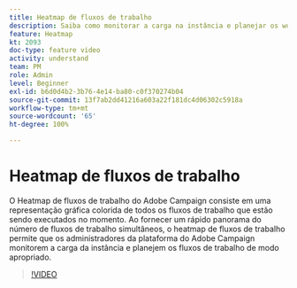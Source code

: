 ```yaml
---
title: Heatmap de fluxos de trabalho
description: Saiba como monitorar a carga na instância e planejar os workflows de acordo.
feature: Heatmap
kt: 2093
doc-type: feature video
activity: understand
team: PM
role: Admin
level: Beginner
exl-id: b6d0d4b2-3b76-4e14-ba80-c0f370274b04
source-git-commit: 13f7ab2dd41216a603a22f181dc4d06302c5918a
workflow-type: tm+mt
source-wordcount: '65'
ht-degree: 100%

---
```


# Heatmap de fluxos de trabalho

O Heatmap de fluxos de trabalho do Adobe Campaign consiste em uma representação gráfica colorida de todos os fluxos de trabalho que estão sendo executados no momento. Ao fornecer um rápido panorama do número de fluxos de trabalho simultâneos, o heatmap de fluxos de trabalho permite que os administradores da plataforma do Adobe Campaign monitorem a carga da instância e planejem os fluxos de trabalho de modo apropriado.

>[!VIDEO](https://video.tv.adobe.com/v/25558?quality=12&learn=on)
